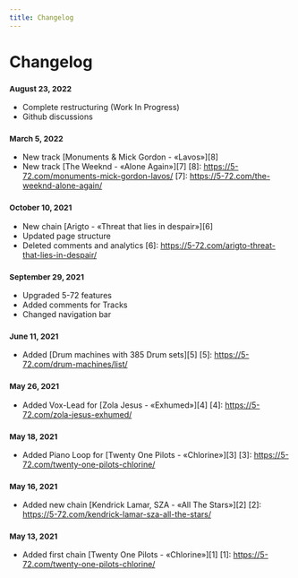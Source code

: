 ```yaml
---
title: Changelog
---
```


# Changelog

### <small>August 23, 2022</small>

- Complete restructuring (Work In Progress)
- Github discussions

### <small>March 5, 2022</small>

- New track [Monuments & Mick Gordon - «Lavos»][8]
- New track [The Weeknd - «Alone Again»][7]
  [8]: https://5-72.com/monuments-mick-gordon-lavos/
  [7]: https://5-72.com/the-weeknd-alone-again/

### <small>October 10, 2021</small>

- New chain [Arigto - «Threat that lies in despair»][6]
- Updated page structure
- Deleted comments and analytics
  [6]: https://5-72.com/arigto-threat-that-lies-in-despair/

### <small>September 29, 2021</small>

- Upgraded 5-72 features
- Added comments for Tracks
- Changed navigation bar

### <small>June 11, 2021</small>

- Added [Drum machines with 385 Drum sets][5]
  [5]: https://5-72.com/drum-machines/list/

### <small>May 26, 2021</small>

- Added Vox-Lead for [Zola Jesus - «Exhumed»][4]
  [4]: https://5-72.com/zola-jesus-exhumed/

### <small>May 18, 2021</small>

- Added Piano Loop for [Twenty One Pilots - «Chlorine»][3]
  [3]: https://5-72.com/twenty-one-pilots-chlorine/

### <small>May 16, 2021</small>

- Added new chain [Kendrick Lamar, SZA - «All The Stars»][2]
  [2]: https://5-72.com/kendrick-lamar-sza-all-the-stars/

### <small>May 13, 2021</small>

- Added first chain [Twenty One Pilots - «Chlorine»][1]
  [1]: https://5-72.com/twenty-one-pilots-chlorine/

<script src="https://giscus.app/client.js"
        data-repo="ismaildalgatov/5-72"
        data-repo-id="MDEwOlJlcG9zaXRvcnkzNjY4NzM1NDM="
        data-category="General"
        data-category-id="MDE4OkRpc2N1c3Npb25DYXRlZ29yeTMyOTI1NzQ3"
        data-mapping="pathname"
        data-strict="0"
        data-reactions-enabled="1"
        data-emit-metadata="0"
        data-input-position="bottom"
        data-theme="light"
        data-lang="en"
        data-loading="lazy"
        crossorigin="anonymous"
        async>
</script>
